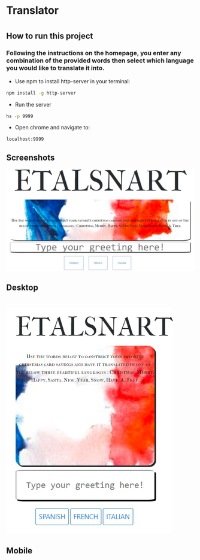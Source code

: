 # Translator

# 



## How to run this project
### Following the instructions on the homepage, you enter any combination of the provided words then select which language you would like to translate it into. 


* Use npm to install http-server in your terminal:
```sh
npm install -g http-server
```
* Run the server
```sh
hs -p 9999
```
* Open chrome and navigate to:
```
localhost:9999
```





## Screenshots


![Main screenshot](/images/Translator.jpg)
## Desktop
#
#

![Mobile screenshot](/images/Translator2.jpg)
## Mobile
#
#

